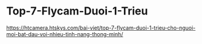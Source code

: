 # Top-7-Flycam-Duoi-1-Trieu
https://htcamera.htskys.com/bai-viet/top-7-flycam-duoi-1-trieu-cho-nguoi-moi-bat-dau-voi-nhieu-tinh-nang-thong-minh/
